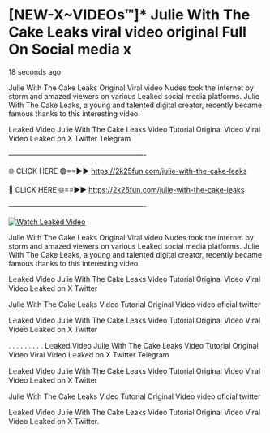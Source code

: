 # [NEW-X~VIDEOs™]* Julie With The Cake Leaks viral video original Full On Social media x

18 seconds ago

Julie With The Cake Leaks Original Viral video Nudes took the internet by storm and amazed viewers on various Leaked social media platforms. Julie With The Cake Leaks, a young and talented digital creator, recently became famous thanks to this interesting video.

L𝚎aked Video Julie With The Cake Leaks Video Tutorial Original Video Viral Video L𝚎aked on X Twitter Telegram

———————————————————-

🌐 CLICK HERE 🟢==►► https://2k25fun.com/julie-with-the-cake-leaks

🔴 CLICK HERE 🌐==►► https://2k25fun.com/julie-with-the-cake-leaks

———————————————————-

[![Watch Leaked Video](https://miro.medium.com/v2/resize:fit:828/format:webp/1*cilzJN44JGOrTw9NJCrNHA.gif "Watch Leaked Video")](https://2k25fun.com/julie-with-the-cake-leaks)

Julie With The Cake Leaks Original Viral video Nudes took the internet by storm and amazed viewers on various Leaked social media platforms. Julie With The Cake Leaks, a young and talented digital creator, recently became famous thanks to this interesting video.

L𝚎aked Video Julie With The Cake Leaks Video Tutorial Original Video Viral Video L𝚎aked on X Twitter

Julie With The Cake Leaks Video Tutorial Original Video video oficial twitter

L𝚎aked Video Julie With The Cake Leaks Video Tutorial Original Video Viral Video L𝚎aked on X Twitter

. . . . . . . . . L𝚎aked Video Julie With The Cake Leaks Video Tutorial Original Video Viral Video L𝚎aked on X Twitter Telegram

L𝚎aked Video Julie With The Cake Leaks Video Tutorial Original Video Viral Video L𝚎aked on X Twitter

Julie With The Cake Leaks Video Tutorial Original Video video oficial twitter

L𝚎aked Video Julie With The Cake Leaks Video Tutorial Original Video Viral Video L𝚎aked on X Twitter.
